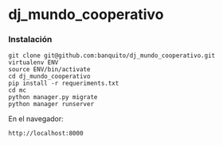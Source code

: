 dj_mundo_cooperativo
====================


### Instalación


    git clone git@github.com:banquito/dj_mundo_cooperativo.git
    virtualenv ENV
    source ENV/bin/activate
    cd dj_mundo_cooperativo
    pip install -r requeriments.txt
    cd mc
    python manager.py migrate
    python manager runserver

En el navegador:

    http://localhost:8000
